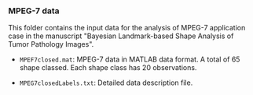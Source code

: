 ### MPEG-7 data

This folder contains the input data for the analysis of MPEG-7 application case in the manuscript "Bayesian Landmark-based Shape Analysis of Tumor Pathology Images".

* `MPEF7closed.mat`: MPEG-7 data in MATLAB data format. A total of 65 shape classed. Each shape class has 20 observations.

* `MPEG7closedLabels.txt`: Detailed data description file.